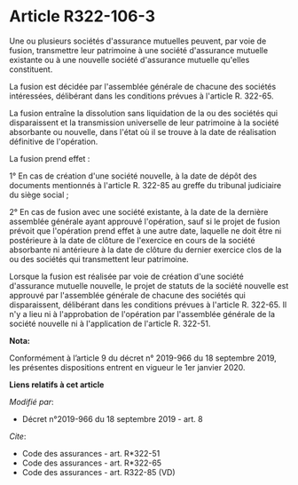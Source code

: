 # Article R322-106-3

Une ou plusieurs sociétés d'assurance mutuelles peuvent, par voie de fusion, transmettre leur patrimoine à une société
d'assurance mutuelle existante ou à une nouvelle société d'assurance mutuelle qu'elles constituent. 

La fusion est décidée par l'assemblée générale de chacune des sociétés intéressées, délibérant dans les conditions prévues à
l'article R. 322-65. 

La fusion entraîne la dissolution sans liquidation de la ou des sociétés qui disparaissent et la transmission universelle de
leur patrimoine à la société absorbante ou nouvelle, dans l'état où il se trouve à la date de réalisation définitive de
l'opération. 

La fusion prend effet : 

1° En cas de création d'une société nouvelle, à la date de dépôt des documents mentionnés à l'article R. 322-85 au greffe du
tribunal judiciaire du siège social ; 

2° En cas de fusion avec une société existante, à la date de la dernière assemblée générale ayant approuvé l'opération, sauf
si le projet de fusion prévoit que l'opération prend effet à une autre date, laquelle ne doit être ni postérieure à la date
de clôture de l'exercice en cours de la société absorbante ni antérieure à la date de clôture du dernier exercice clos de la
ou des sociétés qui transmettent leur patrimoine. 

Lorsque la fusion est réalisée par voie de création d'une société d'assurance mutuelle nouvelle, le projet de statuts de la
société nouvelle est approuvé par l'assemblée générale de chacune des sociétés qui disparaissent, délibérant dans les
conditions prévues à l'article R. 322-65. Il n'y a lieu ni à l'approbation de l'opération par l'assemblée générale de la
société nouvelle ni à l'application de l'article R. 322-51.

**Nota:**

Conformément à l’article 9 du décret n° 2019-966 du 18 septembre 2019, les présentes dispositions entrent en vigueur le 1er
janvier 2020.

**Liens relatifs à cet article**

_Modifié par_:

  - Décret n°2019-966 du 18 septembre 2019 - art. 8

_Cite_:

  - Code des assurances - art. R*322-51
  - Code des assurances - art. R*322-65
  - Code des assurances - art. R322-85 (VD)
